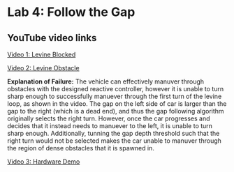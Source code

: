 # Lab 4: Follow the Gap

## YouTube video links
[Video 1: Levine Blocked](https://youtu.be/bpGNX8svwao)


[Video 2: Levine Obstacle](https://youtu.be/vIxzpw4fDx8)

<b>Explanation of Failure:</b>
The vehicle can effectively manuver through obstacles with the designed reactive controller, however it is unable to turn sharp enough to successfully manuever through the first turn of the levine loop, as shown in the video. The gap on the left side of car is larger than the gap to the right (which is a dead end), and thus the gap following algorithm originally selects the right turn. However, once the car progresses and decides that it instead needs to manuever to the left, it is unable to turn sharp enough. Additionally, tunning the gap depth threshold such that the right turn would not be selected  makes the car unable to manuver through the region of dense obstacles that it is spawned in.

[Video 3: Hardware Demo](https://youtu.be/--vr_0cE5nA)
